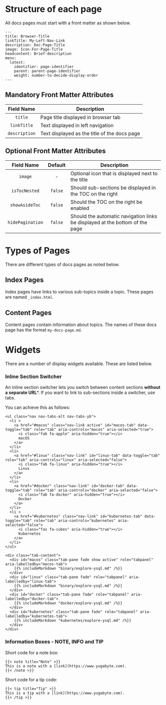 
# Structure of each page

All docs pages must start with a front matter as shown below.

```
---
title: Browser-Title
linkTitle: My-Left-Nav-Link
description: Doc-Page-Title
image: Icon-For-Page-Title
headcontent: Brief-description
menu:
  latest:
    identifier: page-identifier
    parent: parent-page-identifier
    weight: number-to-decide-display-order
---
```
## Mandatory Front Matter Attributes

| Field Name      | Description           |
| :-------------: | --------------------- |
| `title`         | Page title displayed in browser tab |
| `linkTitle`     | Text displayed in left navigation |
| `description`   | Text displayed as the title of the docs page |

## Optional Front Matter Attributes

| Field Name      | Default | Description           |
| :-------------: | :-----: | --------------------- |
| `image`         | -       | Optional icon that is displayed next to the title |
| `isTocNested`   | `false` | Should sub-sections be displayed in the TOC on the right |
| `showAsideToc`  | `false` | Should the TOC on the right be enabled |
| `hidePagination`| `false` | Should the automatic navigation links be displayed at the bottom of the page |


# Types of Pages

There are different types of docs pages as noted below.

## Index Pages

Index pages have links to various sub-topics inside a topic. These pages are named `_index.html`. 

## Content Pages

Content pages contain information about topics. The names of these docs page has the format `my-docs-page.md`.

# Widgets

There are a number of display widgets available. These are listed below.

### Inline Section Switcher

An inline section switcher lets you switch between content sections **without a separate URL***. If you want to link to sub-sections inside a switcher, use tabs.

You can achieve this as follows:

```
<ul class="nav nav-tabs-alt nav-tabs-yb">
  <li >
    <a href="#macos" class="nav-link active" id="macos-tab" data-toggle="tab" role="tab" aria-controls="macos" aria-selected="true">
      <i class="fab fa-apple" aria-hidden="true"></i>
      macOS
    </a>
  </li>
  <li>
    <a href="#linux" class="nav-link" id="linux-tab" data-toggle="tab" role="tab" aria-controls="linux" aria-selected="false">
      <i class="fab fa-linux" aria-hidden="true"></i>
      Linux
    </a>
  </li>
  <li>
    <a href="#docker" class="nav-link" id="docker-tab" data-toggle="tab" role="tab" aria-controls="docker" aria-selected="false">
      <i class="fab fa-docker" aria-hidden="true"></i>
      Docker
    </a>
  </li>
  <li >
    <a href="#kubernetes" class="nav-link" id="kubernetes-tab" data-toggle="tab" role="tab" aria-controls="kubernetes" aria-selected="false">
      <i class="fas fa-cubes" aria-hidden="true"></i>
      Kubernetes
    </a>
  </li>
</ul>

<div class="tab-content">
  <div id="macos" class="tab-pane fade show active" role="tabpanel" aria-labelledby="macos-tab">
    {{% includeMarkdown "binary/explore-ysql.md" /%}}
  </div>
  <div id="linux" class="tab-pane fade" role="tabpanel" aria-labelledby="linux-tab">
    {{% includeMarkdown "binary/explore-ysql.md" /%}}
  </div>
  <div id="docker" class="tab-pane fade" role="tabpanel" aria-labelledby="docker-tab">
    {{% includeMarkdown "docker/explore-ysql.md" /%}}
  </div>
  <div id="kubernetes" class="tab-pane fade" role="tabpanel" aria-labelledby="kubernetes-tab">
    {{% includeMarkdown "kubernetes/explore-ysql.md" /%}}
  </div>
</div>
```

### Information Boxes - NOTE, INFO and TIP

Short code for a note box:
```
{{< note title="Note" >}}
This is a note with a [link](https://www.yugabyte.com).
{{< /note >}}
```

Short code for a tip code:
```
{{< tip title="Tip" >}}
This is a tip with a [link](https://www.yugabyte.com).
{{< /tip >}}
```
